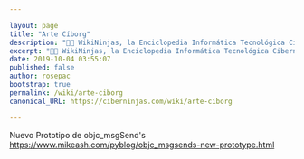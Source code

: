 ```yaml
---

layout: page
title: "Arte Cíborg"
description: "👨‍💻 WikiNinjas, la Enciclopedia Informática Tecnológica Ciberninjas: Arte Cíborg"
excerpt: "👨‍💻 WikiNinjas, la Enciclopedia Informática Tecnológica Ciberninjas: Arte Cíborg"
date: 2019-10-04 03:55:07
published: false
author: rosepac
bootstrap: true
permalink: /wiki/arte-ciborg
canonical_URL: https://ciberninjas.com/wiki/arte-ciborg

---
```


Nuevo Prototipo de objc_msgSend's https://www.mikeash.com/pyblog/objc_msgsends-new-prototype.html